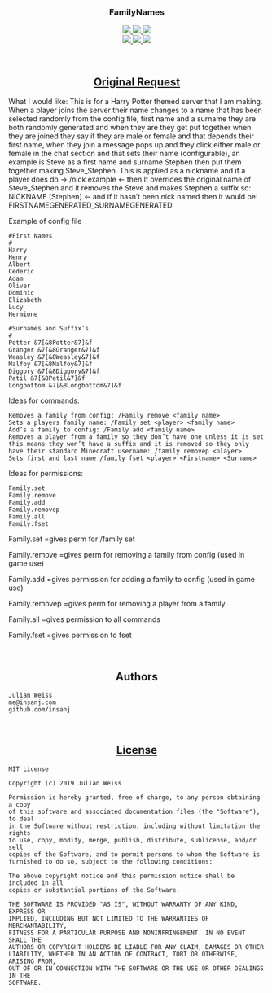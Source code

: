 


 <h3 align="center">
FamilyNames
<br/>
</h3>

<p align="center">
  <a href="https://github.com/insanj/familynames/releases">
    <img src="https://img.shields.io/github/release/insanj/familynames.svg" />
  </a>

  <a href="https://github.com/insanj/familynames/releases">
    <img src="https://img.shields.io/github/release-date/insanj/familynames.svg" />
  </a>

  <a href="https://github.com/insanj/familynames/">
    <img src="https://img.shields.io/github/languages/code-size/insanj/familynames.svg" />
  </a>

  <br/>

  <a href="https://github.com/insanj/familynames/blob/master/LICENSE">
    <img src="https://img.shields.io/github/license/insanj/familynames.svg" />
  </a>

  <a href="https://jdk.java.net/">
    <img src="https://img.shields.io/badge/java-8-yellow.svg" />
  </a>

  <a href="https://getbukkit.org/download/craftbukkit">
    <img src="https://img.shields.io/badge/bukkit-1.13.2-purple.svg" />
  </a>

</p>

<br/>

<h2 align="center"><a href="https://bukkit.org/threads/familynames.478902/">Original Request</a></h2>

 What I would like: This is for a Harry Potter themed server that I am making. When a player joins the server their name changes to a name that has been selected randomly from the config file, first name and a surname they are both randomly generated and when they are they get put together when they are joined they say if they are male or female and that depends their first name, when they join a message pops up and they click either male or female in the chat section and that sets their name (configurable), an example is Steve as a first name and surname Stephen then put them together making Steve_Stephen. This is applied as a nickname and if a player does do -> /nick example <- then It overrides the original name of Steve_Stephen and it removes the Steve and makes Stephen a suffix so: NICKNAME [Stephen] <- and if it hasn’t been nick named then it would be: FIRSTNAMEGENERATED_SURNAMEGENERATED

Example of config file

    #First Names
    #
    Harry
    Henry
    Albert
    Cederic
    Adam
    Oliver
    Dominic
    Elizabeth
    Lucy
    Hermione

    #Surnames and Suffix’s
    #
    Potter &7[&8Potter&7]&f
    Granger &7[&8Granger&7]&f
    Weasley &7[&8Weasley&7]&f
    Malfoy &7[&8Malfoy&7]&f
    Diggory &7[&8Diggory&7]&f
    Patil &7[&8Patil&7]&f
    Longbottom &7[&8Longbottom&7]&f





Ideas for commands:

    Removes a family from config: /Family remove <family name>
    Sets a players family name: /Family set <player> <family name>
    Add’s a family to config: /Family add <family name>
    Removes a player from a family so they don’t have one unless it is set this means they won’t have a suffix and it is removed so they only have their standard Minecraft username: /family removep <player>
    Sets first and last name /family fset <player> <Firstname> <Surname>





Ideas for permissions:

    Family.set
    Family.remove
    Family.add
    Family.removep
    Family.all
    Family.fset



Family.set =gives perm for /family set <player> <Family name>

Family.remove =gives perm for removing a family from config (used in game use)

Family.add =gives permission for adding a family to config (used in game use)

Family.removep =gives perm for removing a player from a family

Family.all =gives permission to all commands

Family.fset =gives permission to fset

<br/>
<h2 align="center">Authors</h2>

```
Julian Weiss
me@insanj.com
github.com/insanj
```


<br/>
<h2 align="center"><a href="https://github.com/insanj/familynames/blob/master/LICENSE">License</a></h2>


```
MIT License

Copyright (c) 2019 Julian Weiss

Permission is hereby granted, free of charge, to any person obtaining a copy
of this software and associated documentation files (the "Software"), to deal
in the Software without restriction, including without limitation the rights
to use, copy, modify, merge, publish, distribute, sublicense, and/or sell
copies of the Software, and to permit persons to whom the Software is
furnished to do so, subject to the following conditions:

The above copyright notice and this permission notice shall be included in all
copies or substantial portions of the Software.

THE SOFTWARE IS PROVIDED "AS IS", WITHOUT WARRANTY OF ANY KIND, EXPRESS OR
IMPLIED, INCLUDING BUT NOT LIMITED TO THE WARRANTIES OF MERCHANTABILITY,
FITNESS FOR A PARTICULAR PURPOSE AND NONINFRINGEMENT. IN NO EVENT SHALL THE
AUTHORS OR COPYRIGHT HOLDERS BE LIABLE FOR ANY CLAIM, DAMAGES OR OTHER
LIABILITY, WHETHER IN AN ACTION OF CONTRACT, TORT OR OTHERWISE, ARISING FROM,
OUT OF OR IN CONNECTION WITH THE SOFTWARE OR THE USE OR OTHER DEALINGS IN THE
SOFTWARE.
```

